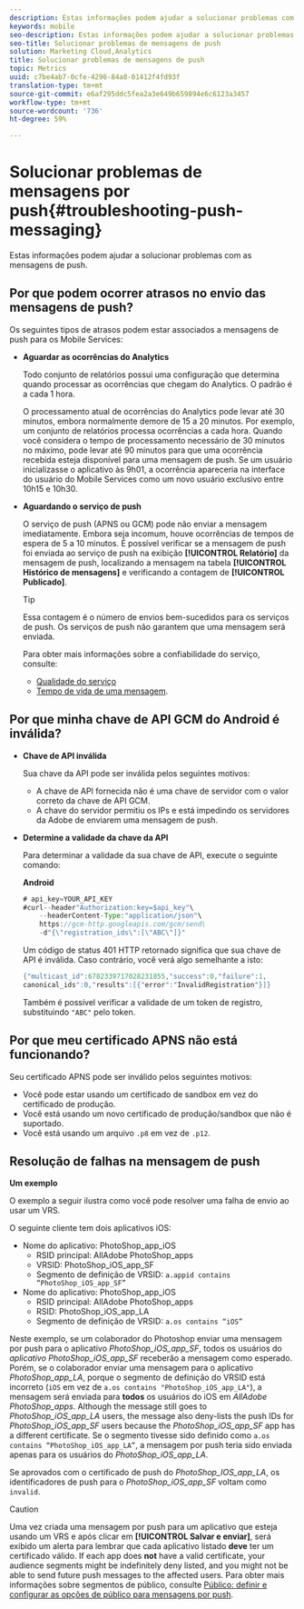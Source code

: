 ```yaml
---
description: Estas informações podem ajudar a solucionar problemas com as mensagens de push.
keywords: mobile
seo-description: Estas informações podem ajudar a solucionar problemas com as mensagens de push.
seo-title: Solucionar problemas de mensagens de push
solution: Marketing Cloud,Analytics
title: Solucionar problemas de mensagens de push
topic: Metrics
uuid: c7be4ab7-0cfe-4296-84a8-01412f4fd93f
translation-type: tm+mt
source-git-commit: e6af295ddc5fea2a3e649b659894e6c6123a3457
workflow-type: tm+mt
source-wordcount: '736'
ht-degree: 59%

---
```



# Solucionar problemas de mensagens por push{#troubleshooting-push-messaging}

Estas informações podem ajudar a solucionar problemas com as mensagens de push.

## Por que podem ocorrer atrasos no envio das mensagens de push?

Os seguintes tipos de atrasos podem estar associados a mensagens de push para os Mobile Services:

* **Aguardar as ocorrências do Analytics**

   Todo conjunto de relatórios possui uma configuração que determina quando processar as ocorrências que chegam do Analytics. O padrão é a cada 1 hora.

   O processamento atual de ocorrências do Analytics pode levar até 30 minutos, embora normalmente demore de 15 a 20 minutos. Por exemplo, um conjunto de relatórios processa ocorrências a cada hora. Quando você considera o tempo de processamento necessário de 30 minutos no máximo, pode levar até 90 minutos para que uma ocorrência recebida esteja disponível para uma mensagem de push. Se um usuário inicializasse o aplicativo às 9h01, a ocorrência apareceria na interface do usuário do Mobile Services como um novo usuário exclusivo entre 10h15 e 10h30.

* **Aguardando o serviço de push**

   O serviço de push (APNS ou GCM) pode não enviar a mensagem imediatamente. Embora seja incomum, houve ocorrências de tempos de espera de 5 a 10 minutos. É possível verificar se a mensagem de push foi enviada ao serviço de push na exibição **[!UICONTROL Relatório]** da mensagem de push, localizando a mensagem na tabela **[!UICONTROL Histórico de mensagens]** e verificando a contagem de **[!UICONTROL Publicado]**.

   >[!TIP]
   >
   >Essa contagem é o número de envios bem-sucedidos para os serviços de push. Os serviços de push não garantem que uma mensagem será enviada.

   Para obter mais informações sobre a confiabilidade do serviço, consulte:

   * [Qualidade do serviço](https://developer.apple.com/library/content/documentation/NetworkingInternet/Conceptual/RemoteNotificationsPG/APNSOverview.html#//apple_ref/doc/uid/TP40008194-CH8-SW5l)
   * [Tempo de vida de uma mensagem](https://developers.google.com/cloud-messaging/concept-options#lifetime).

## Por que minha chave de API GCM do Android é inválida?

* **Chave de API inválida**

   Sua chave da API pode ser inválida pelos seguintes motivos:

   * A chave de API fornecida não é uma chave de servidor com o valor correto da chave de API GCM.
   * A chave do servidor permitiu os IPs e está impedindo os servidores da Adobe de enviarem uma mensagem de push.

* **Determine a validade da chave da API**

   Para determinar a validade da sua chave de API, execute o seguinte comando:

   **Android**

   ```java
   # api_key=YOUR_API_KEY
   #curl--header"Authorization:key=$api_key"\
       --headerContent-Type:"application/json"\ 
       https://gcm-http.googleapis.com/gcm/send\
       -d"{\"registration_ids\":[\"ABC\"]}"
   ```

   Um código de status 401 HTTP retornado significa que sua chave de API é inválida. Caso contrário, você verá algo semelhante a isto:

   ```java
   {"multicast_id":6782339717028231855,"success":0,"failure":1,
   canonical_ids":0,"results":[{"error":"InvalidRegistration"}]}
   ```

   Também é possível verificar a validade de um token de registro, substituindo `"ABC"` pelo token.

## Por que meu certificado APNS não está funcionando?

Seu certificado APNS pode ser inválido pelos seguintes motivos:

* Você pode estar usando um certificado de sandbox em vez do certificado de produção.
* Você está usando um novo certificado de produção/sandbox que não é suportado.
* Você está usando um arquivo `.p8` em vez de `.p12`.

## Resolução de falhas na mensagem de push

**Um exemplo**

O exemplo a seguir ilustra como você pode resolver uma falha de envio ao usar um VRS.

O seguinte cliente tem dois aplicativos iOS:

* Nome do aplicativo: PhotoShop_app_iOS
   * RSID principal: AllAdobe PhotoShop_apps
   * VRSID: PhotoShop_iOS_app_SF
   * Segmento de definição de VRSID: `a.appid contains “PhotoShop_iOS_app_SF”`
* Nome do aplicativo: PhotoShop_app_iOS
   * RSID principal: AllAdobe PhotoShop_apps
   * RSID: PhotoShop_iOS_app_LA
   * Segmento de definição de VRSID: `a.os contains “iOS”`

Neste exemplo, se um colaborador do Photoshop enviar uma mensagem por push para o aplicativo *PhotoShop_iOS_app_SF*, todos os usuários do *aplicativo PhotoShop_iOS_app_SF* receberão a mensagem como esperado. Porém, se o colaborador enviar uma mensagem para o aplicativo *PhotoShop_app_LA*, porque o segmento de definição do VRSID está incorreto (`iOS` em vez de `a.os contains "PhotoShop_iOS_app_LA"`), a mensagem será enviada para **todos** os usuários do iOS em *AllAdobe PhotoShop_apps*. Although the message still goes to *PhotoShop_iOS_app_LA* users, the message also deny-lists the push IDs for *PhotoShop_iOS_app_SF* users because the *PhotoShop_iOS_app_SF* app has a different certificate. Se o segmento tivesse sido definido como `a.os contains “PhotoShop_iOS_app_LA”`, a mensagem por push teria sido enviada apenas para os usuários do *PhotoShop_iOS_app_LA*.

Se aprovados com o certificado de push do *PhotoShop_IOS_app_LA*, os identificadores de push para o *PhotoShop_iOS_app_SF* voltam como `invalid`.

>[!CAUTION]
>
>Uma vez criada uma mensagem por push para um aplicativo que esteja usando um VRS e após clicar em **[!UICONTROL Salvar e enviar]**, será exibido um alerta para lembrar que cada aplicativo listado **deve** ter um certificado válido. If each app does **not** have a valid certificate, your audience segments might be indefinitely deny listed, and you might not be able to send future push messages to the affected users. Para obter mais informações sobre segmentos de público, consulte [Público: definir e configurar as opções de público para mensagens por push](/help/using/in-app-messaging/t-create-push-message/c-audience-push-message.md).
